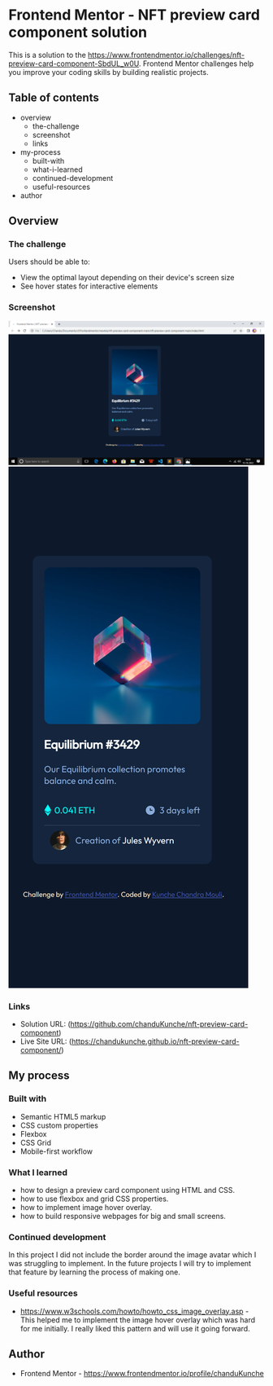# Frontend Mentor - NFT preview card component solution

This is a solution to the https://www.frontendmentor.io/challenges/nft-preview-card-component-SbdUL_w0U. Frontend Mentor challenges help you improve your coding skills by building realistic projects. 

## Table of contents

- overview
  - the-challenge
  - screenshot
  - links
- my-process
  - built-with
  - what-i-learned
  - continued-development
  - useful-resources
- author

## Overview

### The challenge

Users should be able to:

- View the optimal layout depending on their device's screen size
- See hover states for interactive elements

### Screenshot

![](./screenshot1.png)
![](./screenshot2.png)

### Links

- Solution URL: (https://github.com/chanduKunche/nft-preview-card-component)
- Live Site URL: (https://chandukunche.github.io/nft-preview-card-component/)

## My process

### Built with

- Semantic HTML5 markup
- CSS custom properties
- Flexbox
- CSS Grid
- Mobile-first workflow

### What I learned

- how to design a preview card component using HTML and CSS.
- how to use flexbox and grid CSS properties.
- how to implement image hover overlay.
- how to build responsive webpages for big and small screens. 

### Continued development

In this project I did not include the border around the image avatar which I was struggling to implement. In the future projects I will try to implement that feature by learning the process of making one.

### Useful resources

- https://www.w3schools.com/howto/howto_css_image_overlay.asp - This helped me to implement the image hover overlay which was hard for me initially. I really liked this pattern and will use it going forward.


## Author

- Frontend Mentor - https://www.frontendmentor.io/profile/chanduKunche



